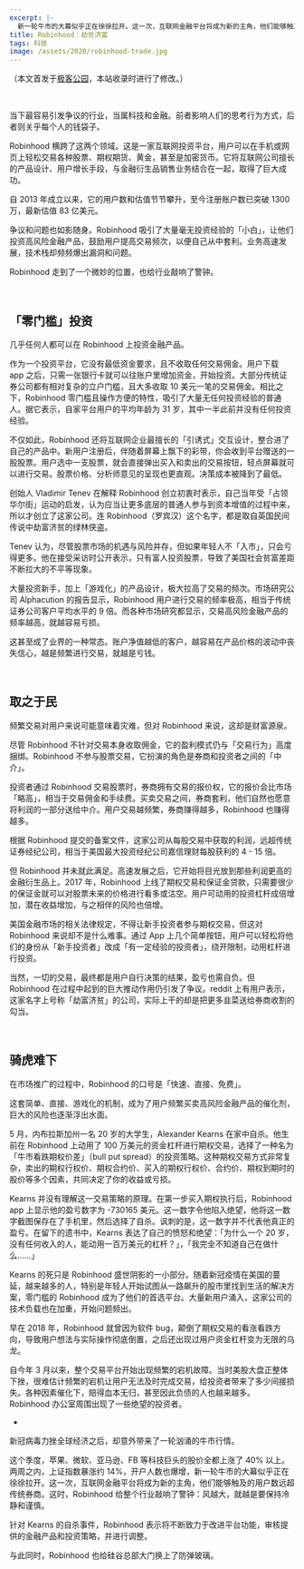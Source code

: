 ```yaml
---
excerpt: |-
  新一轮牛市的大幕似乎正在徐徐拉开。这一次，互联网金融平台将成为新的主角，他们能够触及的用户数远超传统券商。这时，Robinhood 给整个行业敲响了警钟：风越大，就越是要保持冷静和谨慎。
title: Robinhood：劫贫济富
tags: 科技
image: /assets/2020/robinhood-trade.jpg
---
```


（本文首发于[极客公园](https://www.geekpark.net/news/262729)，本站收录时进行了修改。）

<br>

当下最容易引发争议的行业，当属科技和金融。前者影响人们的思考行为方式，后者则关乎每个人的钱袋子。

Robinhood 横跨了这两个领域。这是一家互联网投资平台，用户可以在手机或网页上轻松交易各种股票、期权期货、黄金，甚至是加密货币。它将互联网公司擅长的产品设计、用户增长手段，与金融衍生品销售业务结合在一起，取得了巨大成功。

自 2013 年成立以来，它的用户数和估值节节攀升，至今注册账户数已突破 1300 万，最新估值 83 亿美元。

争议和问题也如影随身。Robinhood 吸引了大量毫无投资经验的「小白」，让他们投资高风险金融产品，鼓励用户提高交易频次，以便自己从中套利。业务高速发展，技术栈却频频爆出漏洞和问题。

Robinhood 走到了一个微妙的位置，也给行业敲响了警钟。

<br>

## 「零门槛」投资

几乎任何人都可以在 Robinhood 上投资金融产品。

作为一个投资平台，它没有最低资金要求，且不收取任何交易佣金。用户下载 app 之后，只需一张银行卡就可以往账户里增加资金，开始投资。大部分传统证券公司都有相对复杂的立户门槛，且大多收取 10 美元一笔的交易佣金。相比之下，Robinhood 零门槛且操作方便的特性，吸引了大量无任何投资经验的普通人。据它表示，自家平台用户的平均年龄为 31 岁，其中一半此前并没有任何投资经验。

不仅如此，Robinhood 还将互联网企业最擅长的「引诱式」交互设计，整合进了自己的产品中。新用户注册后，伴随着屏幕上飘下的彩带，你会收到平台赠送的一股股票。用户选中一支股票，就会直接弹出买入和卖出的交易按钮，轻点屏幕就可以进行交易。股票价格、分析师意见的呈现也更直观。决策成本被降到了最低。

创始人 Vladimir Tenev 在解释 Robinhood 创立初衷时表示，自己当年受「占领华尔街」运动的启发，认为应当让更多底层的普通人参与到资本增值的过程中来，所以才创立了这家公司。连 Robinhood（罗宾汉）这个名字，都是取自英国民间传说中劫富济贫的绿林侠盗。

Tenev 认为，尽管股票市场的机遇与风险并存，但如果年轻人不「入市」，只会亏得更多。他在接受采访时公开表示，只有富人投资股票，导致了美国社会贫富差距不断拉大的不平等现象。

大量投资新手，加上「游戏化」的产品设计，极大拉高了交易的频次。市场研究公司 Alphacution 的报告显示，Robinhood 用户进行交易的频率极高，相当于传统证券公司客户平均水平的 9 倍。而各种市场研究都显示，交易高风险金融产品的频率越高，就越容易亏损。

这甚至成了业界的一种常态。账户净值越低的客户，越容易在产品价格的波动中丧失信心，越是频繁进行交易，就越是亏钱。

<br>

## 取之于民

频繁交易对用户来说可能意味着灾难，但对 Robinhood 来说，这却是财富源泉。

尽管 Robinhood 不针对交易本身收取佣金，它的盈利模式仍与「交易行为」高度捆绑。Robinhood 不参与股票交易，它扮演的角色是券商和投资者之间的「中介」。

投资者通过 Robinhood 交易股票时，券商拥有交易的报价权，它的报价会比市场「略高」，相当于交易佣金和手续费。买卖交易之间，券商套利，他们自然也愿意将利润的一部分送给中介。用户交易越频繁，券商赚得越多，Robinhood 也赚得越多。

根据 Robinhood 提交的备案文件，这家公司从每股交易中获取的利润，远超传统证券经纪公司，相当于美国最大投资经纪公司嘉信理财每股获利的 4 - 15 倍。

但 Robinhood 并未就此满足。高速发展之后，它开始将目光放到那些利润更高的金融衍生品上。2017 年，Robinhood 上线了期权交易和保证金贷款，只需要很少的保证金就可以对股票未来的价格进行看多或沽空。用户可动用的投资杠杆成倍增加，潜在收益增加，与之相伴的风险也倍增。

美国金融市场的相关法律规定，不得让新手投资者参与期权交易，但这对 Robinhood 来说却不是什么难事。通过 App 上几个简单按钮，用户可以轻松将他们的身份从「新手投资者」改成「有一定经验的投资者」，绕开限制，动用杠杆进行投资。

当然，一切的交易，最终都是用户自行决策的结果，盈亏也需自负。但 Robinhood 在过程中起到的巨大推动作用仍引发了争议。reddit 上有用户表示，这家名字上号称「劫富济贫」的公司，实际上干的却是把更多韭菜送给券商收割的勾当。

<br>

## 骑虎难下

在市场推广的过程中，Robinhood 的口号是「快速、直接、免费」。

这套简单、直接、游戏化的机制，成为了用户频繁买卖高风险金融产品的催化剂，巨大的风险也逐渐浮出水面。

5 月，内布拉斯加州一名 20 岁的大学生，Alexander Kearns 在家中自杀。他生前在 Robinhood 上动用了 100 万美元的资金杠杆进行期权交易，选择了一种名为「牛市看跌期权价差」（bull put spread）的投资策略。这种期权交易方式非常复杂，卖出的期权行权价、期权合约价、买入的期权行权价、合约价、期权到期时的股价等多个因素，共同决定了你的收益或亏损。

Kearns 并没有理解这一交易策略的原理。在第一步买入期权执行后，Robinhood app 上显示他的盈亏数字为 -730165 美元。这一数字令他陷入绝望，他将这一数字截图保存在了手机里，然后选择了自杀。讽刺的是，这一数字并不代表他真正的盈亏。在留下的遗书中，Kearns 表达了自己的愤怒和绝望：「为什么一个 20 岁，没有任何收入的人，能动用一百万美元的杠杆？」，「我完全不知道自己在做什么……」

Kearns 的死只是 Robinhood 盛世阴影的一小部分。随着新冠疫情在美国的蔓延，越来越多的人，特别是年轻人开始试图从一路飙升的股市里找到生活的解决方案，零门槛的 Robinhood 成为了他们的首选平台。大量新用户涌入，这家公司的技术负载也在加重，开始问题频出。

早在 2018 年，Robinhood 就曾因为软件 bug，颠倒了期权交易的看涨看跌方向，导致用户想法与实际操作彻底倒置，之后还出现过用户资金杠杆变为无限的乌龙。

自今年 3 月以来，整个交易平台开始出现频繁的宕机故障。当时美股大盘正整体下挫，很难估计频繁的宕机让用户无法及时完成交易，给投资者带来了多少间接损失。各种因素催化下，赔得血本无归，甚至因此负债的人也越来越多。Robinhood 办公室周围出现了一些绝望的投资者。

-

新冠病毒力挫全球经济之后，却意外带来了一轮汹涌的牛市行情。

这个季度，苹果、微软、亚马逊、FB 等科技巨头的股价全都上涨了 40% 以上。两周之内，上证指数暴涨约 14%，开户人数也爆增，新一轮牛市的大幕似乎正在徐徐拉开。这一次，互联网金融平台将成为新的主角，他们能够触及的用户数远超传统券商。这时，Robinhood 给整个行业敲响了警钟：风越大，就越是要保持冷静和谨慎。

针对 Kearns 的自杀事件，Robinhood 表示将不断致力于改进平台功能，审核提供的金融产品和投资策略，并进行调整。

与此同时，Robinhood 也给硅谷总部大门换上了防弹玻璃。
